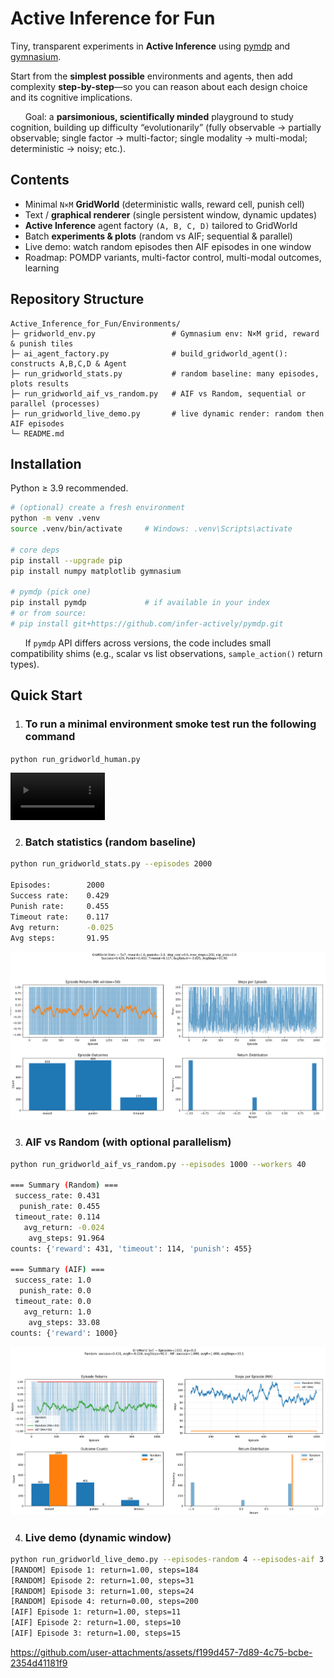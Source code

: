 # Active Inference for Fun

Tiny, transparent experiments in **Active Inference** using [pymdp](https://github.com/infer-actively/pymdp?utm_source=chatgpt.com) and [gymnasium](https://gymnasium.farama.org/).

Start from the **simplest possible** environments and agents, then add complexity **step-by-step**—so you can reason about each design choice and its cognitive implications.

&nbsp;&nbsp;&nbsp;&nbsp;&nbsp;&nbsp;Goal: a **parsimonious, scientifically minded** playground to study cognition, building up difficulty “evolutionarily” (fully observable → partially observable; single factor → multi-factor; single modality → multi-modal; deterministic → noisy; etc.).

## Contents

- Minimal `N×M` **GridWorld** (deterministic walls, reward cell, punish cell)
- Text / **graphical renderer** (single persistent window, dynamic updates)
- **Active Inference** agent factory `(A, B, C, D)` tailored to GridWorld
- Batch **experiments & plots** (random vs AIF; sequential & parallel)
- Live demo: watch random episodes then AIF episodes in one window
- Roadmap: POMDP variants, multi-factor control, multi-modal outcomes, learning

## Repository Structure

```
Active_Inference_for_Fun/Environments/
├─ gridworld_env.py                 # Gymnasium env: N×M grid, reward & punish tiles
├─ ai_agent_factory.py              # build_gridworld_agent(): constructs A,B,C,D & Agent
├─ run_gridworld_stats.py           # random baseline: many episodes, plots results
├─ run_gridworld_aif_vs_random.py   # AIF vs Random, sequential or parallel (processes)
├─ run_gridworld_live_demo.py       # live dynamic render: random then AIF episodes
└─ README.md
```

## Installation

Python ≥ 3.9 recommended.

```bash
# (optional) create a fresh environment
python -m venv .venv
source .venv/bin/activate     # Windows: .venv\Scripts\activate

# core deps
pip install --upgrade pip
pip install numpy matplotlib gymnasium

# pymdp (pick one)
pip install pymdp             # if available in your index
# or from source:
# pip install git+https://github.com/infer-actively/pymdp.git
```

&nbsp;&nbsp;&nbsp;&nbsp;&nbsp;&nbsp;If `pymdp` API differs across versions, the code includes small compatibility shims (e.g., scalar vs list observations, `sample_action()` return types).

## Quick Start

1. ### To run a minimal environment smoke test run the following command

`python run_gridworld_human.py`

<video src="https://github.com/user-attachments/assets/c61f2118-13a9-4ffa-a31b-eabc1de233f9" 
       width="30%" 
       loop>
</video>

2. ### Batch statistics (random baseline)

```bash
python run_gridworld_stats.py --episodes 2000

Episodes:        2000
Success rate:    0.429
Punish rate:     0.455
Timeout rate:    0.117
Avg return:      -0.025
Avg steps:       91.95
```
![run_gridworld_stats](run_gridworld_stats.png)

3. ### AIF vs Random (with optional parallelism)

```bash
python run_gridworld_aif_vs_random.py --episodes 1000 --workers 40

=== Summary (Random) ===
 success_rate: 0.431
  punish_rate: 0.455
 timeout_rate: 0.114
   avg_return: -0.024
    avg_steps: 91.964
counts: {'reward': 431, 'timeout': 114, 'punish': 455}

=== Summary (AIF) ===
 success_rate: 1.0
  punish_rate: 0.0
 timeout_rate: 0.0
   avg_return: 1.0
    avg_steps: 33.08
counts: {'reward': 1000}
```

![run_gridworld_aif_vs_random](run_gridworld_aif_vs_random.png)

4. ### Live demo (dynamic window)

```bash
python run_gridworld_live_demo.py --episodes-random 4 --episodes-aif 3 --fps 12 --seed 58457
[RANDOM] Episode 1: return=1.00, steps=184
[RANDOM] Episode 2: return=1.00, steps=31
[RANDOM] Episode 3: return=1.00, steps=24
[RANDOM] Episode 4: return=0.00, steps=200
[AIF] Episode 1: return=1.00, steps=11
[AIF] Episode 2: return=1.00, steps=10
[AIF] Episode 3: return=1.00, steps=15
```

https://github.com/user-attachments/assets/f199d457-7d89-4c75-bcbe-2354d41181f9





